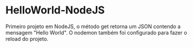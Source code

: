 # HelloWorld-NodeJS
Primeiro projeto em NodeJS, o método get retorna um JSON contendo a mensagem "Hello World". O nodemon também foi configurado para fazer o reload do projeto.
